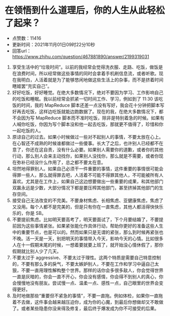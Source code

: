 # 在领悟到什么道理后，你的人生从此轻松了起来？
- 点赞数：11416
- 更新时间：2021年11月01日09时22分10秒
- 回答url：https://www.zhihu.com/question/467881890/answer/2199319031
<body>
 <ol>
  <li data-pid="0j58wfo7">享受生活中的“垃圾时间”。以前的我经常会觉得洗衣服、走路、吃饭，做饭是在浪费时间，所以经常做这些事情的同时会拿着手机刷信息流，或者听歌。现在我明白，人活着就是为了能够悠闲地做这些生活上的杂事，而不是挤着时间瞎姬罢“充实自己”。</li>
  <li data-pid="nqppPpEQ">好好吃饭，好好睡觉。在绝大多数情况下，绝对不要因为学习、工作影响自己的吃饭和睡眠。我以前经常会抓紧一切时间工作、学习，例如到了 11:30 该吃饭的时间，我的 MapReduce 脚本还差一点没有写好，我会花十分钟把脚本写好再去吃饭，这样边吃饭就能边跑数据了。现在的我，在绝大多数情况下，都不会因为写 MapReduce 脚本而不准时吃饭，除非是特别着急的时候。如果有人喊你吃饭，你因为写个脚本没和他一起去吃饭，那就更不值得了，珍惜和你一起吃饭的人。</li>
  <li data-pid="eo87WTHh">原谅自己的过去。如果小时候做过一些对不起别人的事情，不要太放在心上。在心智还不成熟的时候谁都做过一些傻事。长大了之后，也许别人已经都不在意了，你还在这自责，没有什么必要。如果别人需要你的道歉，或者你的其他行动，那么别人会来主动找你，如果别人没找你，那么就是不需要，或者你现在弥补已经没什么作用了，总之都不要太在意。</li>
  <li data-pid="U84AXaut">坦然地得罪别人。如果自己必须干一件重要的事情，这件重要的事情很可能会得罪一些人，那么就得罪去吧，人活着不可能不得罪其他人，不可能被所有人喜欢。尤其是在工作上，如果自己这边想要做出一些重要的成果，和其他部门双赢永远是少数，大部分情况下都是要压榨其他部门，甚至挤掉其他部门的生存空间。</li>
  <li data-pid="U0H_BZ46">接受自己无法改变的不完美。不要身材焦虑、长相焦虑、亚健康焦虑，焦虑了又没用。每个人都不是完美的，但是只有你在一直焦虑，其他人都活得快快乐乐的，你是 SB。</li>
  <li data-pid="BUF_ec4z">不要提前焦虑。比如明天要高考了，明天要面试了，下个月要结婚了，不要提前因为这些事情紧张。如果紧张能化作具体行动，帮助你更好的准备这些人生中的重要节点，也是可以的。然而如果只是无谓的紧张，那么到时候再紧张也不晚。活一天是一天，别把明天的事情带入今天，影响今天的心情。比如很多人在十一假期末尾的时候，一想着要就要上班了，就开始没心情休假了，那你假期就比别人少了几天。</li>
  <li data-pid="WyWUbQLg">不要太过于 aggressive、不要太过于理性。这两个特质是需要自己特意控制的，不要有那么多的戾气，不要太嫉妒别人，不要在工作和学习中逼自己太狠，不要一直用理性解构整个世界。那样的话你会多很多敌人，你会觉得世界一直是灰暗的，你会一直不开心，你会没有感情，你会得不到别人的真心，你会慢慢地没有朋友。尝试慢一点、温柔一点、感性一点，自己眼里的世界会变得更好。</li>
  <li data-pid="AL5Vzj5W">及时地做那些“重要但不紧急的事情”，不要一直拖。例如体检，如果你一直拖着不去做，这件事会越来越压迫你，成为你的心魔，到最后你想做却又不敢做了。或者某些隐患你没来得及修复，最后终于爆发成为你不可接受的后果。</li>
 </ol>
</body>